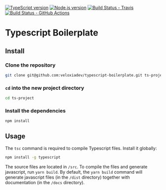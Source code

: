 [![TypeScript version][ts-badge]][typescript-38]
[![Node.js version][nodejs-badge]][nodejs]
[![Build Status - Travis][travis-badge]][travis-ci]
[![Build Status - GitHub Actions][gha-badge]][gha-ci]

# Typescript Boilerplate

## Install

### Clone the repository

```bash
git clone git@github.com:veloxiadev/typescript-boilerplate.git ts-project
```

### `cd` into the new project directory

```bash
cd ts-project
```

### Install the dependencies

```bash
npm install
```

## Usage

The `tsc` command is required to compile Typescript files. Install it globally:

```bash
npm install -g typescript
```

The source files are located in `/src`. To compile the files and generate javascript, run `yarn build`. By default, the `yarn build` command will generate javascript files (in the `/dist` directory) together with documentation (in the `/docs` directory).

[ts-badge]: https://img.shields.io/badge/TypeScript-3.8-blue.svg
[nodejs-badge]: https://img.shields.io/badge/Node.js->=%2012.13-blue.svg
[nodejs]: https://nodejs.org/dist/latest-v12.x/docs/api/
[travis-badge]: https://travis-ci.org/veloxiadev/typescript-boilerplate.svg?branch=master
[travis-ci]: https://travis-ci.org/veloxiadev/typescript-boilerplate.svg?branch=master
[gha-badge]: https://img.shields.io/endpoint.svg?url=https%3A%2F%2Factions-badge.atrox.dev%2Fveloxiadev%2Ftypescript-boilerplate%2Ftypescript-boilerplate%2Fbadge&style=flat
[gha-ci]: https://github.com/veloxiadev/typescript-boilerplate/actions
[typescript]: https://www.typescriptlang.org/
[typescript-38]: https://www.typescriptlang.org/docs/handbook/release-notes/typescript-3-8.html
